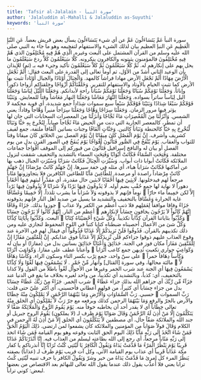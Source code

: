 ```yaml
---
title: 'Tafsir al-Jalalain - سورة النبأ'
author: 'Jalaluddin al-Mahalli & Jalaluddin as-Suyuthi'
keywords: 'سورة النبأ'
---
```


سورة النبأ
عَمَّ يَتَسَاءَلُونَ
عَمَّ
عن أي شيء
يَتَسَاءَلُونَ
يسأل بعض قريش بعضاً.
عَنِ النَّبَإِ الْعَظِيمِ
عَنِ النبإ العظيم
بيان لذلك الشيء والاستفهام لتفخيمه وهو ما جاء به النبي صلى الله عليه وسلم من القرآن المشتمل على البعث وغيره.
الَّذِي هُمْ فِيهِ مُخْتَلِفُونَ
الذي هُمْ فِيهِ مُخْتَلِفُونَ
فالمؤمنون يثبتونه والكافرون ينكرونه.
كَلَّا سَيَعْلَمُونَ
كَلاَّ
ردع
سَيَعْلَمُونَ
ما يحل بهم على إنكارهم له.
ثُمَّ كَلَّا سَيَعْلَمُونَ
ثُمَّ كَلاَّ سَيَعْلَمُونَ
تأكيد وجيء فيه بـ (ثم) للإِيذان بأن الوعيد الثاني أشدّ من الأوّل، ثم أومأ تعالى إلى القدرة على البعث فقال:
أَلَمْ نَجْعَلِ الْأَرْضَ مِهَادًا
أَلَمْ نَجْعَلِ الأرض مهادا
فراشاً كالمهد.
وَالْجِبَالَ أَوْتَادًا
والجبال أَوْتَاداً
تثبت بها الأرض كما تثبت الخيام بالأوتاد والاستفهام للتقرير.
وَخَلَقْنَاكُمْ أَزْوَاجًا
وخلقناكم أزواجا
ذكوراً وإناثاً.
وَجَعَلْنَا نَوْمَكُمْ سُبَاتًا
وَجَعَلْنَا نَوْمَكُمْ سُبَاتاً
راحة لأبدانكم.
وَجَعَلْنَا اللَّيْلَ لِبَاسًا
وَجَعَلْنَا اليل لِبَاساً
ساتراً بسواده.
وَجَعَلْنَا النَّهَارَ مَعَاشًا
وَجَعَلْنَا النهار مَعَاشاً
وقتاً للمعايش.
وَبَنَيْنَا فَوْقَكُمْ سَبْعًا شِدَادًا
وَبَنَيْنَا فَوْقَكُمْ سَبْعاً
سبع سموات
شِدَاداً
جمع شديدة، أي قوية محكمة لا يؤثر فيها مرور الزمان.
وَجَعَلْنَا سِرَاجًا وَهَّاجًا
وَجَعَلْنَا سِرَاجاً
منيراً
وَهَّاجاً
وقاداً: يعني الشمس.
وَأَنْزَلْنَا مِنَ الْمُعْصِرَاتِ مَاءً ثَجَّاجًا
وَأَنزَلْنَا مِنَ المعصرات
السحابات التي حان لها أن تمطر، كالمعصر الجارية التي دنت من الحيض
مَاءً ثَجَّاجاً
صباباً.
لِنُخْرِجَ بِهِ حَبًّا وَنَبَاتًا
لِّنُخْرِجَ بِهِ حَبّاً
كالحنطة
وَنَبَاتاً
كالتين.
وَجَنَّاتٍ أَلْفَافًا
وجنات
بساتين
أَلْفَافاً
ملتفة، جمع لفيف كشريف وأشرف.
إِنَّ يَوْمَ الْفَصْلِ كَانَ مِيقَاتًا
إِنَّ يَوْمَ الفصل
بين الخلائق
كَانَ ميقاتا
وقتاً للثواب والعقاب.
يَوْمَ يُنْفَخُ فِي الصُّورِ فَتَأْتُونَ أَفْوَاجًا
يَوْمَ يُنفَخُ فِي الصور
القرن بدل من يوم الفصل أو بيان له والنافخ إسرافيل
فَتَأْتُونَ
من قبوركم إلى الموقف
أَفْوَاجاً
جماعات مختلفة.
وَفُتِحَتِ السَّمَاءُ فَكَانَتْ أَبْوَابًا
وَفُتِحَتِ السماء
بالتشديد والتخفيف شققت لنزول الملائكة
فَكَانَتْ أبوابا
ذات أبواب.
وَسُيِّرَتِ الْجِبَالُ فَكَانَتْ سَرَابًا
وَسُيّرَتِ الجبال
ذهب بها عن أماكنها
فَكَانَتْ سَرَاباً
هباء، أي مثله في خفة سيرها.
إِنَّ جَهَنَّمَ كَانَتْ مِرْصَادًا
إِنَّ جَهَنَّمَ كَانَتْ مِرْصَاداً
راصدة أو مرصدة.
لِلطَّاغِينَ مَآَبًا
للطاغين
الكافرين فلا يتجاوزونها
مَئَاباً
مرجعاً لهم فيدخلونها.
لَابِثِينَ فِيهَا أَحْقَابًا
لابثين
حال مقدرة، أي مقدَّراً لبثهم
فِيهَا أَحْقَاباً
دهوراً لا نهاية لها جمع حُقْب بضم أوله.
لَا يَذُوقُونَ فِيهَا بَرْدًا وَلَا شَرَابًا
لاَّ يَذُوقُونَ فِيهَا بَرْداً
نوماً فإنهم لا يذوقونه
وَلاَ شَرَاباً
ما يشرب تلذذاً.
إِلَّا حَمِيمًا وَغَسَّاقًا

إِلاَّ
لكن
حَمِيماً
ماء حارّاً غاية الحرارة
وَغَسَّاقاً
بالتخفيف والتشديد ما يسيل من صديد أهل النار فإنهم يذوقونه جوزوا بذلك.
جَزَاءً وِفَاقًا

جَزَاءً وفاقا
موافقاً لِعَمَلِهم فلا ذنب أعظم من الكفر ولا عذاب أعظم من النار.
إِنَّهُمْ كَانُوا لَا يَرْجُونَ حِسَابًا

إِنَّهُمْ كَانُواْ لاَ يَرْجُونَ
يخافون
حِسَاباً
لإِنكارهم البعث.
وَكَذَّبُوا بِآَيَاتِنَا كِذَّابًا

وَكَذَّبُواْ بئاياتنا
القرآن
كِذَّاباً
تكذيباً.
وَكُلَّ شَيْءٍ أَحْصَيْنَاهُ كِتَابًا

وَكُلَّ شئ
من الأعمال
أحصيناه
ضبطناه
كتابا
كتباً في اللوح المحفوظ لنجازي عليه ومن ذلك تكذيبهم بالقرآن.
فَذُوقُوا فَلَنْ نَزِيدَكُمْ إِلَّا عَذَابًا
فَذُوقُواْ
أي فيقال لهم في الآخرة عند وقوع العذاب عليهم ذوقوا جزاءكم
فَلَن نَّزِيدَكُمْ إِلاَّ عَذَاباً
فوق عذابكم.
إِنَّ لِلْمُتَّقِينَ مَفَازًا
إِنَّ لِلْمُتَّقِينَ مَفَازاً
مكان فوز في الجنة.
حَدَائِقَ وَأَعْنَابًا
حَدَائِقَ
بساتين بدل من (مفازا) أو بيان له
وأعنابا
عطف على مفازا.
وَكَوَاعِبَ أَتْرَابًا

وَكَوَاعِبَ
جواري تكعبت ثُدِيهن جمع كاعب
أَتْرَاباً
على سنّ واحد، جمع تِرْب بكسر التاء وسكون الراء.
وَكَأْسًا دِهَاقًا

وَكَأْساً دِهَاقاً
خمراً مالئة محالها، وفي سورة [القتال]
وأنهار مِّنْ خَمْرٍ
.
لَا يَسْمَعُونَ فِيهَا لَغْوًا وَلَا كِذَّابًا

لاَّ يَسْمَعُونَ فِيهَا
أي الجنة عند شرب الخمر وغيرها من الأحوال
لَغْواً
باطلاً من القول
وَلاَ كذابا
بالتخفيف، أي: كذباً، وبالتشديد أي تكذيباً، من واحد لغيره بخلاف ما يقع في الدنيا عند شرب الخمر.
جَزَاءً مِنْ رَبِّكَ عَطَاءً حِسَابًا

جَزَآءً مِّن رَّبِّكَ
أي جزاهم الله بذلك جزاء
عَطَاءً
بدل من جزاء
حِسَاباً
أي كثيراً، من قولهم أعطاني فأحسبني، أي أكثر عليّ حتى قلت: حسبي.
رَبِّ السَّمَاوَاتِ وَالْأَرْضِ وَمَا بَيْنَهُمَا الرَّحْمَنِ لَا يَمْلِكُونَ مِنْهُ خِطَابًا

رَبِّ السموات والأرض
بالجرّ والرفع
وَمَا بَيْنَهُمَا الرحمن
كذلك وبرفعه مع جرّ رَبِّ
لاَّ يَمْلِكُونَ
أي الخلق
مِنْهُ
تعالى
خِطَاباً
أي لا يقدر أحد أن يخاطبه خوفاً منه.
يَوْمَ يَقُومُ الرُّوحُ وَالْمَلَائِكَةُ صَفًّا لَا يَتَكَلَّمُونَ إِلَّا مَنْ أَذِنَ لَهُ الرَّحْمَنُ وَقَالَ صَوَابًا
يَوْمَ
ظرف لـ (لا يملكون)
يَقُومُ الروح
جبريل أو جند الله
والملائكة صَفّاً
حال، أي مصطفين
لاَّ يَتَكَلَّمُونَ
أي الخلق
إِلاَّ مَنْ أَذِنَ لَهُ الرحمن
في الكلام
وَقَالَ
قولاً
صَوَاباً
من المؤمنين والملائكة كأن يشفعوا لمن ارتضى.
ذَلِكَ الْيَوْمُ الْحَقُّ فَمَنْ شَاءَ اتَّخَذَ إِلَى رَبِّهِ مَآَبًا
ذَلِكَ اليوم الحق
الثابت وقوعه وهو يوم القيامة
فَمَن شَاءَ اتخذ إلى رَبِّهِ مَئَاباً
مرجعاً، أي رجع إلى الله بطاعته ليسلم من العذاب فيه.
إِنَّا أَنْذَرْنَاكُمْ عَذَابًا قَرِيبًا يَوْمَ يَنْظُرُ الْمَرْءُ مَا قَدَّمَتْ يَدَاهُ وَيَقُولُ الْكَافِرُ يَا لَيْتَنِي كُنْتُ تُرَابًا
إِنَّا أنذرناكم
يا كفار مكة
عَذَاباً قَرِيباً
أي عذاب يوم القيامة الآتي، وكل آت قريب
يَوْمَ
ظرف لـ (عذاباً) بصفته
يَنظُرُ المرء
كل امرئ
مَا قَدَّمَتْ يَدَاهُ
من خير وشرّ
وَيَقُولُ الكافر يا
حرف تنبيه
لَيْتَنِى كُنتُ ترابا
يعني فلا أُعذَّب يقول ذلك عندما يقول الله تعالى للبهائم بعد الاقتصاص من بعضها لبعض: كوني تراباً.